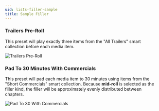 ```yaml
---
uid: lists-filler-sample
title: Sample Filler
---
```


### Trailers Pre-Roll

This preset will play exactly three items from the "All Trailers" smart collection before each media item.

![Trailers Pre-Roll](/images/docs/filler-preset-trailers-pre-roll.png)

### Pad To 30 Minutes With Commercials

This preset will pad each media item to 30 minutes using items from the "Short Commercials" smart collection.
Because **mid-roll** is selected as the filler kind, the filler will be approximately evenly distributed between chapters.

![Pad To 30 With Commercials](/images/docs/filler-preset-pad-to-30-with-commercials.png)
